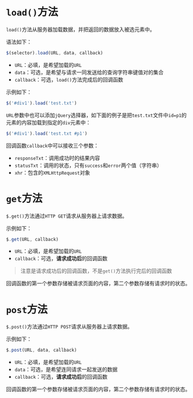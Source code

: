 # `load()`方法

`load()`方法从服务器加载数据，并把返回的数据放入被选元素中。

语法如下：

```js
$(selector).load(URL, data, callback)
```

+ `URL`：必填，是希望加载的`URL`
+ `data`：可选，是希望与请求一同发送给的查询字符串键值对的集合
+ `callback`：可选，`load()`方法完成后的回调函数

示例如下：

```js
$('#div1').load('test.txt')
```

`URL`参数中也可以添加`jQuery`选择器，如下面的例子是把`test.txt`文件中`id=p1`的元素的内容加载到指定的`div`元素中：

```js
$('#div1').load('test.txt #p1')
```

回调函数`callback`中可以接收三个参数：

+ `responseTxt`：调用成功时的结果内容
+ `statusTxt`：调用的状态，只有`success`和`error`两个值（字符串）
+ `xhr`：包含的`XMLHttpRequest`对象



# `get`方法

`$.get()`方法通过`HTTP GET`请求从服务器上请求数据。

示例如下：

```js
$.get(URL, callback)
```

+ `URL`：必填，是希望加载的`URL`
+ `callback`：可选，**请求成功后**的回调函数

> 注意是请求成功后的回调函数，不是`get()`方法执行完后的回调函数

回调函数的第一个参数存储被请求页面的内容，第二个参数存储有请求时的状态。



# `post`方法

`$.post()`方法通过`HTTP POST`请求从服务器上请求数据。

示例如下：

```js
$.post(URL, data, callback)
```

+ `URL`：必填，是希望加载的`URL`
+ `data`：可选，是希望连同请求一起发送的数据
+ `callback`：可选，**请求成功后**的回调函数

回调函数的第一个参数存储被请求页面的内容，第二个参数存储有请求时的状态。


